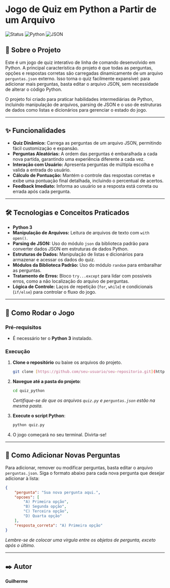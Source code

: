 # Jogo de Quiz em Python a Partir de um Arquivo

![Status](https://img.shields.io/badge/status-conclu%C3%ADdo-brightgreen)
![Python](https://img.shields.io/badge/Python-3776AB?style=for-the-badge&logo=python&logoColor=white)
![JSON](https://img.shields.io/badge/JSON-000000?style=for-the-badge&logo=json&logoColor=white)

## 📖 Sobre o Projeto

Este é um jogo de quiz interativo de linha de comando desenvolvido em Python. A principal característica do projeto é que todas as perguntas, opções e respostas corretas são carregadas dinamicamente de um arquivo `perguntas.json` externo. Isso torna o quiz facilmente expansível: para adicionar mais perguntas, basta editar o arquivo JSON, sem necessidade de alterar o código Python.

O projeto foi criado para praticar habilidades intermediárias de Python, incluindo manipulação de arquivos, parsing de JSON e o uso de estruturas de dados como listas e dicionários para gerenciar o estado do jogo.

---

## ✨ Funcionalidades

- **Quiz Dinâmico:** Carrega as perguntas de um arquivo JSON, permitindo fácil customização e expansão.
- **Perguntas Aleatórias:** A ordem das perguntas é embaralhada a cada nova partida, garantindo uma experiência diferente a cada vez.
- **Interação com Usuário:** Apresenta perguntas de múltipla escolha e valida a entrada do usuário.
- **Cálculo de Pontuação:** Mantém o controle das respostas corretas e exibe uma pontuação final detalhada, incluindo o percentual de acertos.
- **Feedback Imediato:** Informa ao usuário se a resposta está correta ou errada após cada pergunta.

---

## 🛠️ Tecnologias e Conceitos Praticados

- **Python 3**
- **Manipulação de Arquivos:** Leitura de arquivos de texto com `with open()`.
- **Parsing de JSON:** Uso do módulo `json` da biblioteca padrão para converter dados JSON em estruturas de dados Python.
- **Estruturas de Dados:** Manipulação de listas e dicionários para armazenar e acessar os dados do quiz.
- **Módulos da Biblioteca Padrão:** Uso do módulo `random` para embaralhar as perguntas.
- **Tratamento de Erros:** Bloco `try...except` para lidar com possíveis erros, como a não localização do arquivo de perguntas.
- **Lógica de Controle:** Laços de repetição (`for`, `while`) e condicionais (`if/else`) para controlar o fluxo do jogo.

---

## 🚀 Como Rodar o Jogo

### **Pré-requisitos**

- É necessário ter o **Python 3** instalado.

### **Execução**

1.  **Clone o repositório** ou baixe os arquivos do projeto.
    ```bash
    git clone [https://github.com/seu-usuario/seu-repositorio.git](https://github.com/seu-usuario/seu-repositorio.git)
    ```

2.  **Navegue até a pasta do projeto**:
    ```bash
    cd quiz_python
    ```
    *Certifique-se de que os arquivos `quiz.py` e `perguntas.json` estão na mesma pasta.*

3.  **Execute o script Python**:
    ```bash
    python quiz.py
    ```
4.  O jogo começará no seu terminal. Divirta-se!

---

## 📝 Como Adicionar Novas Perguntas

Para adicionar, remover ou modificar perguntas, basta editar o arquivo `perguntas.json`. Siga o formato abaixo para cada nova pergunta que desejar adicionar à lista:

```json
{
    "pergunta": "Sua nova pergunta aqui.",
    "opcoes": [
        "A) Primeira opção",
        "B) Segunda opção",
        "C) Terceira opção",
        "D) Quarta opção"
    ],
    "resposta_correta": "A) Primeira opção"
}
```
*Lembre-se de colocar uma vírgula entre os objetos de pergunta, exceto após o último.*

---

## ✒️ Autor

**Guilherme**
